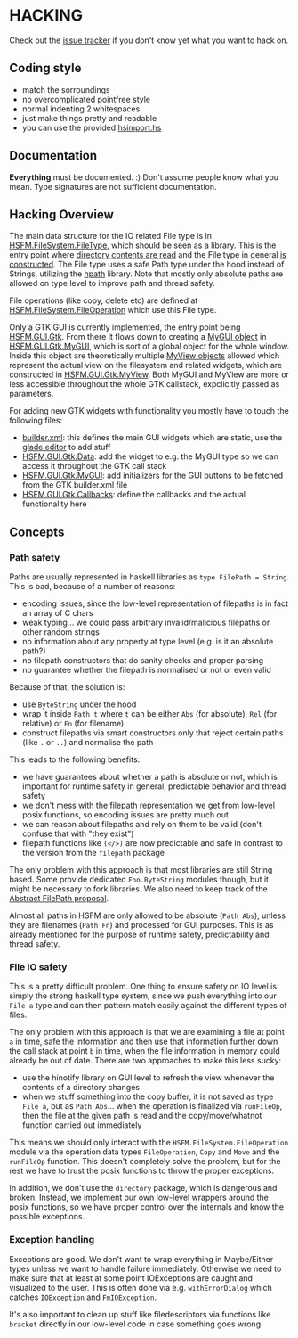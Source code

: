 # HACKING

Check out the [issue tracker](https://github.com/hasufell/hsfm/issues)
if you don't know yet what you want to hack on.

## Coding style

- match the sorroundings
- no overcomplicated pointfree style
- normal indenting 2 whitespaces
- just make things pretty and readable
- you can use the provided [hsimport.hs](hsimport.hs)

## Documentation

__Everything__ must be documented. :)
Don't assume people know what you mean. Type signatures are not sufficient
documentation.

## Hacking Overview

The main data structure for the IO related File type is in
[HSFM.FileSystem.FileType](./../src/HSFM/FileSystem/FileType.hs#L93), which
should be seen as a library. This is the entry point where
[directory contents are read](./../src/HSFM/FileSystem/FileType.hs#L465)
and the File type in general [is constructed](./../src/HSFM/FileSystem/FileType.hs#L302).
The File type uses a safe Path type under the hood instead of Strings,
utilizing the [hpath](https://github.com/hasufell/hpath) library.
Note that mostly only absolute paths are allowed on type level to improve
path and thread safety.

File operations (like copy, delete etc) are defined at
[HSFM.FileSystem.FileOperation](./../src/HSFM/FileSystem/FileOperations.hs)
which use this File type.

Only a GTK GUI is currently implemented, the entry point being
[HSFM.GUI.Gtk](./../src/HSFM/GUI/Gtk.hs). From there it flows down
to creating a [MyGUI object](./../src/HSFM/GUI/Gtk/Data.hs#L51) in
[HSFM.GUI.Gtk.MyGUI](./../src/HSFM/GUI/Gtk/MyGUI.hs), which is sort of
a global object for the whole window. Inside this object are
theoretically multiple [MyView objects](./../src/HSFM/GUI/Gtk/Data.hs#L101)
allowed which represent the actual view on the filesystem and related
widgets, which are constructed in
[HSFM.GUI.Gtk.MyView](./../src/HSFM/GUI/Gtk/MyView.hs). Both MyGUI and MyView
are more or less accessible throughout the whole GTK callstack, expclicitly
passed as parameters.

For adding new GTK widgets with functionality you mostly have to touch the
following files:
* [builder.xml](./../data/Gtk/builder.xml): this defines the main GUI widgets which are static, use the [glade editor](http://glade.gnome.org) to add stuff
* [HSFM.GUI.Gtk.Data](./../src/HSFM/GUI/Gtk/Data.hs): add the widget to e.g. the MyGUI type so we can access it throughout the GTK call stack
* [HSFM.GUI.Gtk.MyGUI](./../src/HSFM/GUI/Gtk/MyGUI.hs): add initializers for the GUI buttons to be fetched from the GTK builder.xml file
* [HSFM.GUI.Gtk.Callbacks](./../src/HSFM/GUI/Gtk/Callbacks.hs): define the callbacks and the actual functionality here

## Concepts

### Path safety

Paths are usually represented in haskell libraries as `type FilePath = String`.
This is bad, because of a number of reasons:
* encoding issues, since the low-level representation of filepaths is in fact an array of C chars
* weak typing... we could pass arbitrary invalid/malicious filepaths or other random strings
* no information about any property at type level (e.g. is it an absolute path?)
* no filepath constructors that do sanity checks and proper parsing
* no guarantee whether the filepath is normalised or not or even valid

Because of that, the solution is:
* use `ByteString` under the hood
* wrap it inside `Path t` where `t` can be either `Abs` (for absolute), `Rel` (for relative) or `Fn` (for filename)
* construct filepaths via smart constructors only that reject certain paths (like `.` or `..`) and normalise the path

This leads to the following benefits:
* we have guarantees about whether a path is absolute or not, which is important for runtime safety in general, predictable behavior and thread safety
* we don't mess with the filepath representation we get from low-level posix functions, so encoding issues are pretty much out
* we can reason about filepaths and rely on them to be valid (don't confuse that with "they exist")
* filepath functions like `(</>)` are now predictable and safe in contrast to the version from the `filepath` package

The only problem with this approach is that most libraries are still String
based. Some provide dedicated `Foo.ByteString` modules though, but it
might be necessary to fork libraries.
We also need to keep track of the [Abstract FilePath proposal](https://ghc.haskell.org/trac/ghc/wiki/Proposal/AbstractFilePath).

Almost all paths in HSFM are only allowed to be absolute (`Path Abs`), unless
they are filenames (`Path Fn`) and processed for GUI purposes. This is as
already mentioned for the purpose of runtime safety, predictability and
thread safety.

### File IO safety

This is a pretty difficult problem. One thing to ensure safety on IO level
is simply the strong haskell type system, since we push everything
into our `File a` type and can then pattern match easily against the different
types of files.

The only problem with this approach is that we are examining a file at point
`a` in time, safe the information and then use that information further down
the call stack at point `b` in time, when the file information in memory
could already be out of date. There are two approaches to make this less
sucky:
* use the hinotify library on GUI level to refresh the view whenever the contents of a directory changes
* when we stuff something into the copy buffer, it is not saved as type `File a`, but as `Path Abs`... when the operation is finalized via `runFileOp`, then the file at the given path is read and the copy/move/whatnot function carried out immediately

This means we should only interact with the `HSFM.FileSystem.FileOperation`
module via the operation data types `FileOperation`, `Copy` and `Move` and
the `runFileOp` function. This doesn't completely solve the problem, but for
the rest we have to trust the posix functions to throw the proper exceptions.

In addition, we don't use the `directory` package, which is dangerous
and broken. Instead, we implement our own low-level wrappers around
the posix functions, so we have proper control over the internals
and know the possible exceptions.

### Exception handling

Exceptions are good. We don't want to wrap everything in Maybe/Either types
unless we want to handle failure immediately. Otherwise we need to make
sure that at least at some point IOExceptions are caught and visualized
to the user. This is often done via e.g. `withErrorDialog` which catches
`IOException` and `FmIOException`.

It's also important to clean up stuff like filedescriptors via
functions like `bracket` directly in our low-level code in case
something goes wrong.

